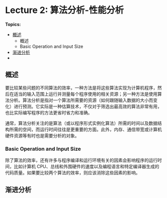 # Lecture 2: 算法分析-性能分析

**Topics:**

- [概述](#概述20231103)
  - 概述
  - Basic Operation and Input Size 
- [渐进分析](#渐进分析20231101)
- 

<a name = "概述20231103">

## 概述

要比较某些问题的不同算法的效率，一种方法是将这些算法实现为计算机程序，然后在适当的输入范围上运行并测量每个程序使用的相关资源；另一种方法是使用算法分析。算法分析是指对一个算法所需要的资源（如何跟随输入数据的大小而变化）进行预测。它实际是一种估算技术，不仅对于筛选出最高效的算法非常有用，也比实际编写程序的方法更省时省力和准确。

通常，算法分析关注的是算法（或以程序形式实例化算法）所需的时间以及数据结构所需的空间，而运行时间往往是更重要的方面。此外，内存、通信带宽或计算机硬件资源等有时也是需要分析的对象。

### Basic Operation and Input Size

除了算法的效率，还有许多与程序编译和运行环境有关的因素会影响程序的运行时间，比如计算机 CPU、总线和外围硬件的速度以及编程语言和特定编译器生成的代码质量。如果要比较两个算法的效率，则应该消除这些因素的影响。





<a name = "渐进分析20231101">

## 渐进分析



